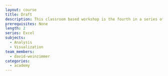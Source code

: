 ```yaml
---
layout: course
title: Draft
description: This classroom based workshop is the fourth in a series of workshops on Excel offered by the Data Academy. It provides the Data Academy’s most advanced level of Excel training.
prerequisites: None
length: 2
series: Excel
subjects:
  - Analysis
  - Visualization
team_members:
  - david-weinzimmer
categories:
  - academy
---
```

